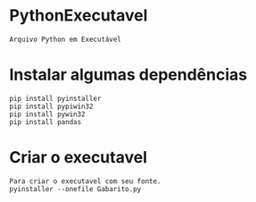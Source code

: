 # PythonExecutavel
	Arquivo Python em Executável

# Instalar algumas dependências
	pip install pyinstaller 
	pip install pypiwin32 
	pip install pywin32 
	pip install pandas

# Criar o executavel
	Para criar o executavel com seu fonte. 
	pyinstaller --onefile Gabarito.py
